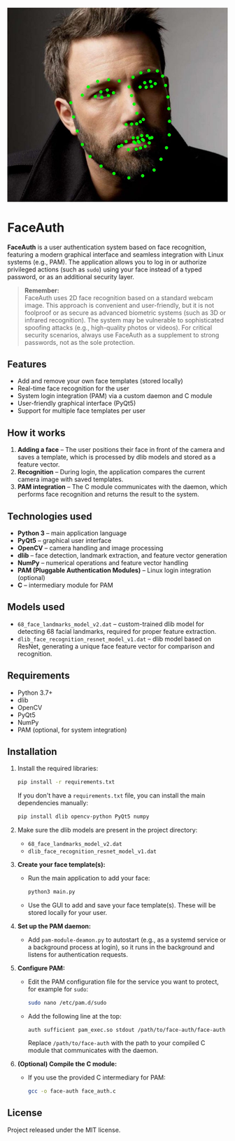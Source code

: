 ![Face landmarks example](dlib_example.png)

# FaceAuth

**FaceAuth** is a user authentication system based on face recognition, featuring a modern graphical interface and seamless integration with Linux systems (e.g., PAM). The application allows you to log in or authorize privileged actions (such as `sudo`) using your face instead of a typed password, or as an additional security layer.

> **Remember:**  
> FaceAuth uses 2D face recognition based on a standard webcam image. This approach is convenient and user-friendly, but it is not foolproof or as secure as advanced biometric systems (such as 3D or infrared recognition). The system may be vulnerable to sophisticated spoofing attacks (e.g., high-quality photos or videos). For critical security scenarios, always use FaceAuth as a supplement to strong passwords, not as the sole protection.


## Features

- Add and remove your own face templates (stored locally)
- Real-time face recognition for the user
- System login integration (PAM) via a custom daemon and C module
- User-friendly graphical interface (PyQt5)
- Support for multiple face templates per user

## How it works

1. **Adding a face** – The user positions their face in front of the camera and saves a template, which is processed by dlib models and stored as a feature vector.
2. **Recognition** – During login, the application compares the current camera image with saved templates.
3. **PAM integration** – The C module communicates with the daemon, which performs face recognition and returns the result to the system.

## Technologies used

- **Python 3** – main application language
- **PyQt5** – graphical user interface
- **OpenCV** – camera handling and image processing
- **dlib** – face detection, landmark extraction, and feature vector generation
- **NumPy** – numerical operations and feature vector handling
- **PAM (Pluggable Authentication Modules)** – Linux login integration (optional)
- **C** – intermediary module for PAM

## Models used

- `68_face_landmarks_model_v2.dat` – custom-trained dlib model for detecting 68 facial landmarks, required for proper feature extraction.
- `dlib_face_recognition_resnet_model_v1.dat` – dlib model based on ResNet, generating a unique face feature vector for comparison and recognition.

## Requirements

- Python 3.7+
- dlib
- OpenCV
- PyQt5
- NumPy
- PAM (optional, for system integration)

## Installation

1. Install the required libraries:
    ```bash
    pip install -r requirements.txt
    ```
    If you don't have a `requirements.txt` file, you can install the main dependencies manually:
    ```bash
    pip install dlib opencv-python PyQt5 numpy
    ```
2. Make sure the dlib models are present in the project directory:
    - `68_face_landmarks_model_v2.dat`
    - `dlib_face_recognition_resnet_model_v1.dat`

3. **Create your face template(s):**
    - Run the main application to add your face:
        ```bash
        python3 main.py
        ```
    - Use the GUI to add and save your face template(s). These will be stored locally for your user.

4. **Set up the PAM daemon:**
    - Add `pam-module-deamon.py` to autostart (e.g., as a systemd service or a background process at login), so it runs in the background and listens for authentication requests.

5. **Configure PAM:**
    - Edit the PAM configuration file for the service you want to protect, for example for `sudo`:
        ```bash
        sudo nano /etc/pam.d/sudo
        ```
    - Add the following line at the top:
        ```
        auth sufficient pam_exec.so stdout /path/to/face-auth/face-auth
        ```
      Replace `/path/to/face-auth` with the path to your compiled C module that communicates with the daemon.

6. **(Optional) Compile the C module:**
    - If you use the provided C intermediary for PAM:
        ```bash
        gcc -o face-auth face_auth.c
        ```

## License

Project released under the MIT license.